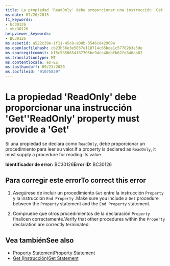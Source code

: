 ```yaml
---
title: La propiedad 'ReadOnly' debe proporcionar una instrucción 'Get'
ms.date: 07/20/2015
f1_keywords:
- bc30126
- vbc30126
helpviewer_keywords:
- BC30126
ms.assetid: a522c39e-1f11-45c8-a00b-3546c842909a
ms.openlocfilehash: cb23b36e3e5037e118714c65bde1c57762b3e5de
ms.sourcegitcommit: bf5c5850654187705bc94cc40ebfb62fe346ab02
ms.translationtype: MT
ms.contentlocale: es-ES
ms.lasthandoff: 09/23/2020
ms.locfileid: "91075829"
---
```

# <a name="readonly-property-must-provide-a-get"></a><span data-ttu-id="05fce-102">La propiedad 'ReadOnly' debe proporcionar una instrucción 'Get'</span><span class="sxs-lookup"><span data-stu-id="05fce-102">'ReadOnly' property must provide a 'Get'</span></span>

<span data-ttu-id="05fce-103">Si una propiedad se declara como `ReadOnly`, debe proporcionar un procedimiento para leer su valor.</span><span class="sxs-lookup"><span data-stu-id="05fce-103">If a property is declared as `ReadOnly`, it must supply a procedure for reading its value.</span></span>  
  
 <span data-ttu-id="05fce-104">**Identificador de error:** BC30126</span><span class="sxs-lookup"><span data-stu-id="05fce-104">**Error ID:** BC30126</span></span>  
  
## <a name="to-correct-this-error"></a><span data-ttu-id="05fce-105">Para corregir este error</span><span class="sxs-lookup"><span data-stu-id="05fce-105">To correct this error</span></span>  
  
1. <span data-ttu-id="05fce-106">Asegúrese de incluir un procedimiento `Get` entre la instrucción `Property` y la instrucción `End Property` .</span><span class="sxs-lookup"><span data-stu-id="05fce-106">Make sure you include a `Get` procedure between the `Property` statement and the `End Property` statement.</span></span>  
  
2. <span data-ttu-id="05fce-107">Compruebe que otros procedimientos de la declaración `Property` finalicen correctamente.</span><span class="sxs-lookup"><span data-stu-id="05fce-107">Verify that other procedures within the `Property` declaration are correctly terminated.</span></span>  
  
## <a name="see-also"></a><span data-ttu-id="05fce-108">Vea también</span><span class="sxs-lookup"><span data-stu-id="05fce-108">See also</span></span>

- [<span data-ttu-id="05fce-109">Property Statement</span><span class="sxs-lookup"><span data-stu-id="05fce-109">Property Statement</span></span>](../language-reference/statements/property-statement.md)
- [<span data-ttu-id="05fce-110">Get (Instrucción)</span><span class="sxs-lookup"><span data-stu-id="05fce-110">Get Statement</span></span>](../language-reference/statements/get-statement.md)
